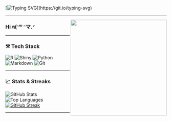 

<!-- Typing animation header -->
[![Typing SVG](https://readme-typing-svg.demolab.com?font=Fira+Code&duration=3000&pause=1000&color=00F7FF&center=true&vCenter=true&width=435&lines=Hey+I'm+Andrew+Cardona!;Data+nerd+%7C+Shiny+dev+%7C+Mood+tracker;Welcome+to+my+chaotic+lab!)](https://git.io/typing-svg)

---

<img src="https://media.giphy.com/media/LmNwrBhejkK9EFP504/giphy.gif" width="300" align="right" />

### Hi ฅ(ᵔ꒳ ᵔマ.ᐟ
---

### ⚒️ Tech Stack

![R](https://img.shields.io/badge/R-276DC3?logo=r&logoColor=white)
![Shiny](https://img.shields.io/badge/Shiny-1E88E5?logo=rstudio&logoColor=white)
![Python](https://img.shields.io/badge/Python-3776AB?logo=python&logoColor=white)
![Markdown](https://img.shields.io/badge/Markdown-000000?logo=markdown&logoColor=white)
![Git](https://img.shields.io/badge/Git-F05032?logo=git&logoColor=white)

---

### 📈 Stats & Streaks

![GitHub Stats](https://github-readme-stats.vercel.app/api?username=a-cardona&show_icons=true&theme=tokyonight&hide_border=true)
![Top Languages](https://github-readme-stats.vercel.app/api/top-langs/?username=a-cardona&layout=compact&theme=tokyonight&hide_border=true)
[![GitHub Streak](https://streak-stats.demolab.com?user=a-cardona&theme=tokyonight&hide_border=true)](https://git.io/streak-stats)

---

